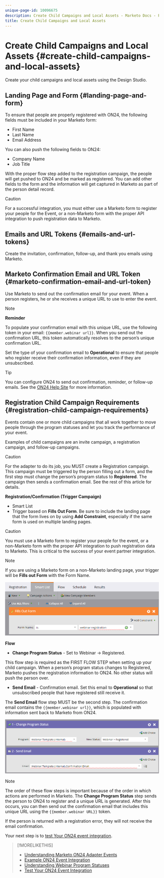 ```yaml
---
unique-page-id: 10096675
description: Create Child Campaigns and Local Assets - Marketo Docs - Product Documentation
title: Create Child Campaigns and Local Assets
---
```


# Create Child Campaigns and Local Assets {#create-child-campaigns-and-local-assets}

Create your child campaigns and local assets using the Design Studio.

## Landing Page and Form {#landing-page-and-form}

To ensure that people are properly registered with ON24, the following fields must be included in your Marketo form:

* First Name 
* Last Name 
* Email Address

You can also push the following fields to ON24:

* Company Name 
* Job Title

With the proper flow step added to the registration campaign, the people will get pushed to ON24 and be marked as registered. You can add other fields to the form and the information will get captured in Marketo as part of the person detail record.

>[!CAUTION]
>
>For a successful integration, you must either use a Marketo form to register your people for the Event, or a non-Marketo form with the proper API integration to push registration data to Marketo.

## Emails and URL Tokens {#emails-and-url-tokens}

Create the invitation, confirmation, follow-up, and thank you emails using Marketo.

## Marketo Confirmation Email and URL Token {#marketo-confirmation-email-and-url-token}

Use Marketo to send out the confirmation email for your event. When a person registers, he or she receives a unique URL to use to enter the event.

>[!NOTE]
>
>**Reminder**
>
>To populate your confirmation email with this unique URL, use the following token in your email: `{{member.webinar url}}`. When you send out the confirmation URL, this token automatically resolves to the person’s unique confirmation URL.
>
>Set the type of your confirmation email to **Operational** to ensure that people who register receive their confirmation information, even if they are unsubscribed.

>[!TIP]
>
>You can configure ON24 to send out confirmation, reminder, or follow-up emails. See the [ON24 Help Site](http://webcastelitehelp.on24.com) for more information.

## Registration Child Campaign Requirements {#registration-child-campaign-requirements}

Events contain one or more child campaigns that all work together to move people through the program statuses and let you track the performance of your event.

Examples of child campaigns are an invite campaign, a registration campaign, and follow-up campaigns.

>[!CAUTION]
>
>For the adapter to do its job, you MUST create a Registration campaign. This campaign must be triggered by the person filling out a form, and the first step must change the person’s program status to **Registered**. The campaign then sends a confirmation email. See the rest of this article for details.

**Registration/Confirmation (Trigger Campaign)**

* Smart List
* Trigger based on **Fills Out Form**. Be sure to include the landing page that the form lives on by using **Add Constraint**, especially if the same form is used on multiple landing pages.

>[!CAUTION]
>
>You must use a Marketo form to register your people for the event, or a non-Marketo form with the proper API integration to push registration data to Marketo. This is critical to the success of your event partner integration.

>[!NOTE]
>
>If you are using a Marketo form on a non-Marketo landing page, your trigger will be **Fills out Form** with the Form Name.

![](assets/image2015-12-22-15-3a20-3a51.png)

**Flow**

* **Change Program Status** - Set to Webinar -> Registered.

This flow step is required as the FIRST FLOW STEP when setting up your child campaign. When a person’s program status changes to Registered, Marketo pushes the registration information to ON24. No other status will push the person over.

* **Send Email** - Confirmation email. Set this email to **Operational** so that unsubscribed people that have registered still receive it.

The **Send Email** flow step MUST be the second step. The confirmation email contains the `{{member.webinar url}}`, which is populated with information sent back to Marketo from ON24.

![](assets/image2015-12-22-15-3a29-3a50.png)

>[!NOTE]
>
>The order of these flow steps is important because of the order in which actions are performed in Marketo. The **Change Program Status** step sends the person to ON24 to register and a unique URL is generated. After this occurs, you can then send out the confirmation email that includes this unique URL using the `{{member.webinar URL}}` token.
>
>If the person is returned with a registration error, they will not receive the email confirmation.

Your next step is to [test Your ON24 event integration](test-your-on24-event-integration.md). 

>[!MORELIKETHIS]
>
>* [Understanding Marketo ON24 Adapter Events](understanding-marketo-on24-adapter-events.md)
>* [Example ON24 Event Integration](example-on24-event-integration.md)
>* [Understanding Webinar Program Statuses](understanding-webinar-program-statuses.md)
>* [Test Your ON24 Event Integration](test-your-on24-event-integration.md)
>

